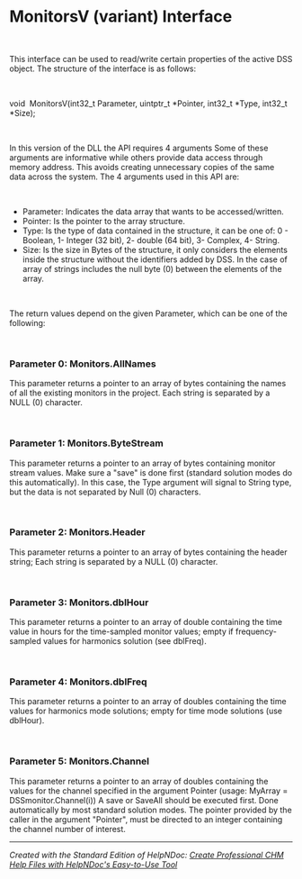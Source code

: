 # MonitorsV (variant) Interface

&nbsp;

This interface can be used to read/write certain properties of the active DSS object. The structure of the interface is as follows:

&nbsp;

void  MonitorsV(int32\_t Parameter, uintptr\_t \*Pointer, int32\_t \*Type, int32\_t \*Size);

&nbsp;

In this version of the DLL the API requires 4 arguments Some of these arguments are informative while others provide data access through memory address. This avoids creating unnecessary copies of the same data across the system. The 4 arguments used in this API are:

&nbsp;

* Parameter: Indicates the data array that wants to be accessed/written.
* Pointer: Is the pointer to the array structure.
* Type: Is the type of data contained in the structure, it can be one of: 0 - Boolean, 1- Integer (32 bit), 2- double (64 bit), 3- Complex, 4- String.
* Size: Is the size in Bytes of the structure, it only considers the elements inside the structure without the identifiers added by DSS. In the case of array of strings includes the null byte (0) between the elements of the array.  

&nbsp;

The return values depend on the given Parameter, which can be one of the following:

&nbsp;

### Parameter 0: Monitors.AllNames

This parameter returns a pointer to an array of bytes containing the names of all the existing monitors in the project. Each string is separated by a NULL (0) character. 

&nbsp;

### Parameter 1: Monitors.ByteStream

This parameter returns a pointer to an array of bytes containing monitor stream values. Make sure a "save" is done first (standard solution modes do this automatically). In this case, the Type argument will signal to String type, but the data is not separated by Null (0) characters.

&nbsp;

### Parameter 2: Monitors.Header

This parameter returns a pointer to an array of bytes containing the header string; Each string is separated by a NULL (0) character. 

&nbsp;

### Parameter 3: Monitors.dblHour

This parameter returns a pointer to an array of double containing the time value in hours for the time-sampled monitor values; empty if frequency-sampled values for harmonics solution (see dblFreq).

&nbsp;

### Parameter 4: Monitors.dblFreq

This parameter returns a pointer to an array of doubles containing the time values for harmonics mode solutions; empty for time mode solutions (use dblHour).

&nbsp;

### Parameter 5: Monitors.Channel

This parameter returns a pointer to an array of doubles containing the values for the channel specified in the argument Pointer (usage: MyArray = DSSmonitor.Channel(i)) A save or SaveAll should be executed first. Done automatically by most standard solution modes. The pointer provided by the caller in the argument "Pointer", must be directed to an integer containing the channel number of interest.


***
_Created with the Standard Edition of HelpNDoc: [Create Professional CHM Help Files with HelpNDoc's Easy-to-Use Tool](<https://www.helpndoc.com/feature-tour/create-chm-help-files/>)_
